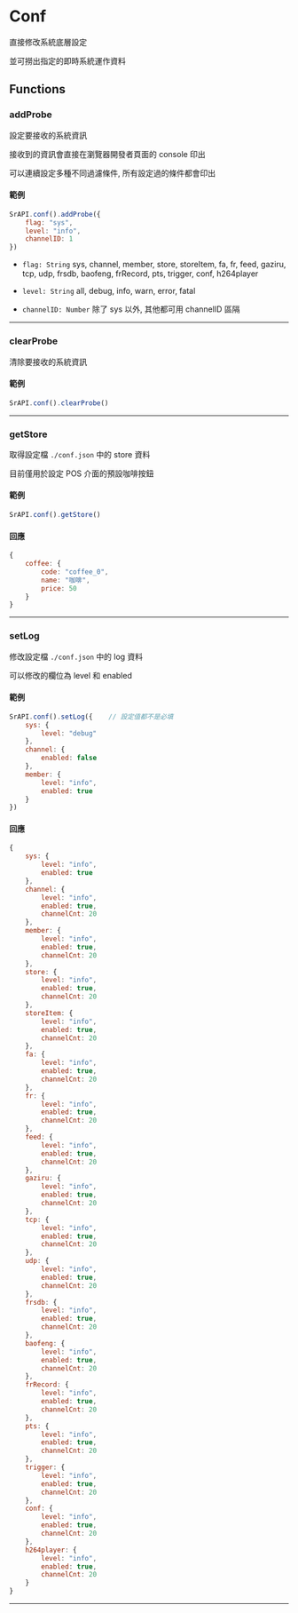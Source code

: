 # Conf

直接修改系統底層設定

並可撈出指定的即時系統運作資料

## Functions

### addProbe

設定要接收的系統資訊

接收到的資訊會直接在瀏覽器開發者頁面的 console 印出

可以連續設定多種不同過濾條件, 所有設定過的條件都會印出

#### 範例

```javascript
SrAPI.conf().addProbe({
    flag: "sys",
    level: "info",
    channelID: 1
})
```

- `flag: String` sys, channel, member, store, storeItem, fa, fr, feed, gaziru, tcp, udp, frsdb, baofeng, frRecord, pts, trigger, conf, h264player

- `level: String` all, debug, info, warn, error, fatal

- `channelID: Number` 除了 sys 以外, 其他都可用 channelID 區隔

---

### clearProbe

清除要接收的系統資訊

#### 範例

```javascript
SrAPI.conf().clearProbe()
```

---

### getStore

取得設定檔 `./conf.json` 中的 store 資料

目前僅用於設定 POS 介面的預設咖啡按鈕

#### 範例

```javascript
SrAPI.conf().getStore()
```

#### 回應

```javascript
{
    coffee: {
        code: "coffee_0",
        name: "咖啡",
        price: 50
    }
}
```

---

### setLog

修改設定檔 `./conf.json` 中的 log 資料

可以修改的欄位為 level 和 enabled

#### 範例

```javascript
SrAPI.conf().setLog({    // 設定值都不是必填
    sys: {
        level: "debug"
    },
    channel: {
        enabled: false
    },
    member: {
        level: "info",
        enabled: true
    }
})
```

#### 回應

```javascript
{
    sys: {
        level: "info",
        enabled: true
    },
    channel: {
        level: "info",
        enabled: true,
        channelCnt: 20
    },
    member: {
        level: "info",
        enabled: true,
        channelCnt: 20
    },
    store: {
        level: "info",
        enabled: true,
        channelCnt: 20
    },
    storeItem: {
        level: "info",
        enabled: true,
        channelCnt: 20
    },
    fa: {
        level: "info",
        enabled: true,
        channelCnt: 20
    },
    fr: {
        level: "info",
        enabled: true,
        channelCnt: 20
    },
    feed: {
        level: "info",
        enabled: true,
        channelCnt: 20
    },
    gaziru: {
        level: "info",
        enabled: true,
        channelCnt: 20
    },
    tcp: {
        level: "info",
        enabled: true,
        channelCnt: 20
    },
    udp: {
        level: "info",
        enabled: true,
        channelCnt: 20
    },
    frsdb: {
        level: "info",
        enabled: true,
        channelCnt: 20
    },
    baofeng: {
        level: "info",
        enabled: true,
        channelCnt: 20
    },
    frRecord: {
        level: "info",
        enabled: true,
        channelCnt: 20
    },
    pts: {
        level: "info",
        enabled: true,
        channelCnt: 20
    },
    trigger: {
        level: "info",
        enabled: true,
        channelCnt: 20
    },
    conf: {
        level: "info",
        enabled: true,
        channelCnt: 20
    },
    h264player: {
        level: "info",
        enabled: true,
        channelCnt: 20
    }
}
```

---
